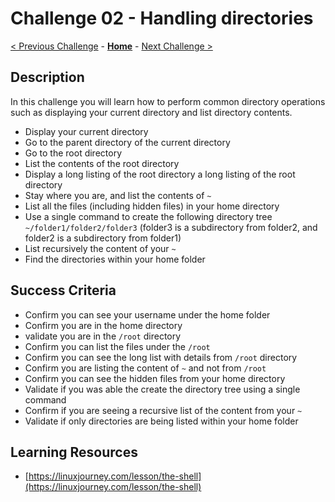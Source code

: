 # Challenge 02 - Handling directories

[< Previous Challenge](./Challenge-01.md) - **[Home](../README.md)** - [Next Challenge >](./Challenge-03.md)

## Description

In this challenge you will learn how to perform common directory operations such as displaying your current directory and list directory contents.

- Display your current directory
- Go to the parent directory of the current directory
- Go to the root directory
- List the contents of the root directory
- Display a long listing of the root directory a long listing of the root directory
- Stay where you are, and list the contents of `~`
- List all the files (including hidden files) in your home directory
- Use a single command to create the following directory tree `~/folder1/folder2/folder3` (folder3 is a subdirectory from folder2, and folder2 is a subdirectory from folder1)
- List recursively the content of your `~` 
- Find the directories within your home folder

## Success Criteria

- Confirm you can see your username under the home folder
- Confirm you are in the home directory 
- validate you are in the `/root` directory
- Confirm you can list the files under the `/root`
- Confirm you can see the long list with details from `/root` directory
- Confirm you are listing the content of `~` and not from `/root`
- Confirm you can see the hidden files from your home directory
- Validate if you was able the create the directory tree using a single command
- Confirm if you are seeing a recursive list of the content from your `~` 
- Validate if only directories are being listed within your home folder

## Learning Resources

- [https://linuxjourney.com/lesson/the-shell](https://linuxjourney.com/lesson/the-shell)


